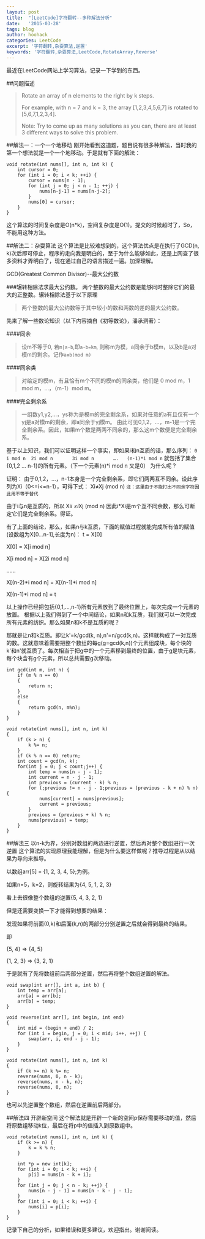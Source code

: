 ```yaml
---
layout: post
title:  "[LeetCode]字符翻转--多种解法分析"
date:   '2015-03-28'
tags: blog
author: hoohack
categories: LeetCode
excerpt: '字符翻转,杂耍算法,逆置'
keywords: '字符翻转,杂耍算法,LeetCode,RotateArray,Reverse'
---
```


最近在LeetCode网站上学习算法，记录一下学到的东西。

##问题描述

>Rotate an array of n elements to the right by k steps.
>
>For example, with n = 7 and k = 3, the array [1,2,3,4,5,6,7] is rotated to [5,6,7,1,2,3,4].
>
>Note:
Try to come up as many solutions as you can, there are at least 3 different ways to solve this problem.



##解法一：一个一个地移动
刚开始看到这道题，题目说有很多种解法，当时我的第一个想法就是一个一个地移动。于是就有下面的解法：

    void rotate(int nums[], int n, int k) {
        int cursor = 0;
        for (int i = 0; i < k; ++i) {
            cursor = nums[n - 1];
            for (int j = 0; j < n - 1; ++j) {
                nums[n-j-1] = nums[n-j-2];
            }
            nums[0] = cursor;
        }
    }

这个算法的时间复杂度是O(n*k)，空间复杂度是O(1)。提交的时候超时了，So，不能用这种方法。

##解法二：杂耍算法
这个算法是比较难想到的，这个算法优点是在执行了GCD(n, k)次后即可停止，程序的走向我是明白的，至于为什么能够如此，还是上网查了很多资料才弄明白了，现在通过自己的语言描述一遍。加深理解。

GCD(Greatest Common Divisor)--最大公约数

###辗转相除法求最大公约数。
两个整数的最大公约数是能够同时整除它们的最大的正整数。辗转相除法基于以下原理

>两个整数的最大公约数等于其中较小的数和两数的差的最大公约数。

先来了解一些数论知识（以下内容摘自《初等数论》，潘承洞著）：

####同余
>设m不等于0, 若`m|a-b`,即`a-b=km`, 则称m为模，a同余于b模m，以及b是a对模m的剩余。记作`a≡b(mod m)`

####同余类
>对给定的模m，有且恰有m个不同的模m的同余类，他们是
0 mod m，1 mod m，…，（m-1）mod m。

####完全剩余系
>一组数y1,y2,…，ys称为是模m的完全剩余系，如果对任意的a有且仅有一个yj是a对模m的剩余，即a同余于yj模m。
>由此可见0,1,2，…，m-1是一个完全剩余系。因此，如果m个数是两两不同余的，那么这m个数便是完全剩余系。

基于以上知识，我们可以证明这样一个事实，即如果i和n互质的话，那么序列：
`0     i mod n  2i mod n       3i mod n       ….   (n-1)*i mod n`
就包括了集合{0,1,2 … n-1}的所有元素。（下一个元素(n)*i mod n 又是0）
为什么呢？

证明：
由于0,1,2，…，n-1本身是一个完全剩余系，即它们两两互不同余。设此序列为Xi（0<=i<=n-1），可得下式：
Xi≠Xj (mod n)
`注：这里由于不能打出不同余字符因此用不等于替代`

由于i与n是互质的，所以
Xi*i ≠i*Xj (mod n)
因此i*Xi是m个互不同余数，那么可断定它们是完全剩余系。得证。

有了上面的结论，那么，如果n与k互质，下面的赋值过程就能完成所有值的赋值(设数组为X[0...n-1],长度为n)：
t = X[0]

X[0] = X[i mod n]

X[i mod n] = X[2i mod n]

……

X[(n-2)*i mod n] = X[(n-1)*i mod n]

X[(n-1)*i mod n] = t

以上操作已经把包括{0,1,…,n-1}所有元素放到了最终位置上，每次完成一个元素的放置。
根据以上我们得到了一个中间结论，如果n和k互质，我们就可以一次完成所有元素的纺织。那么如果n和k不是互质的呢？

那就是让n和k互质。即让k'=k/gcd(k, n),n'=n/gcd(k,n)。这样就构成了一对互质的数。这就意味着需要把整个数组的每g(g=gcd(k,n))个元素组成块，每个块的k'和n'就互质了。每次相当于把g中的一个元素移到最终的位置，由于g是块元素，每个块含有g个元素，所以总共需要g次移动。

    int gcd(int m, int n) {
        if (m % n == 0)
        {
            return n;
        }
        else
        {
            return gcd(n, m%n);
        }
    }

    void rotate(int nums[], int n, int k)
    {
        if (k > n) {
            k %= n;
        }
        if (k % n == 0) return;
        int count = gcd(n, k);
        for(int j = 0; j < count;j++) {
            int temp = nums[n - j - 1];
            int current = n - j - 1;
            int previous = (current - k) % n;
            for (;previous != n - j - 1;previous = (previous - k + n) % n) {
                nums[current] = nums[previous];
                current = previous;
            }
            previous = (previous + k) % n;
            nums[previous] = temp;
        }
    }


##解法三 以n-k为界，分别对数组的两边进行逆置，然后再对整个数组进行一次逆置
这个算法的实现原理我能理解，但是为什么要这样做呢？推导过程是从以结果为导向来推导。

以数组arr[5] = {1, 2, 3, 4, 5};为例。

如果n=5，k=2，则旋转结果为{4, 5, 1, 2, 3}

看上去很像整个数组的逆置{5, 4, 3, 2, 1}

但是还需要变换一下才能得到想要的结果：

发现如果将前面(0,k)和后面(k,n)的两部分分别逆置之后就会得到最终的结果。

即

{5, 4} => {4, 5}

{1, 2, 3} => {3, 2, 1}

于是就有了先将数组前后两部分逆置，然后再将整个数组逆置的解法。

    void swap(int arr[], int a, int b) {
        int temp = arr[a];
        arr[a] = arr[b];
        arr[b] = temp;
    }

    void reverse(int arr[], int begin, int end)
    {
        int mid = (begin + end) / 2;
        for (int i = begin, j = 0; i < mid; i++, ++j) {
            swap(arr, i, end - j - 1);
        }
    }

    void rotate(int nums[], int n, int k)
    {
        if (k >= n) k %= n;
        reverse(nums, 0, n - k);
        reverse(nums, n - k, n);
        reverse(nums, 0, n);
    }


也可以先逆置整个数组，然后在逆置前后两部分。

##解法四 开辟新空间
这个解法就是开辟一个新的空间p保存需要移动的值，然后将原数组移动k位，最后在将p中的值插入到原数组中。

    void rotate(int nums[], int n, int k) {
        if (k >= n) {
            k = k % n;
        }

        int *p = new int[k];
        for (int i = 0; i < k; ++i) {
            p[i] = nums[n - k + i];
        }
        for (int j = 0; j < n - k; ++j) {
            nums[n - j - 1] = nums[n - k - j - 1];
        }
        for (int i = 0; i < k; ++i) {
            nums[i] = p[i];
        }
    }

记录下自己的分析，如果错误和更多建议，欢迎指出。谢谢阅读。
